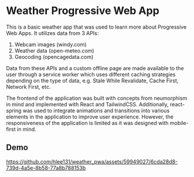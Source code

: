 # Weather Progressive Web App
This is a basic weather app that was used to learn more about Progressive Web Apps. It utilizes data from 3 APIs: 

1. Webcam images (windy.com)
2. Weather data (open-meteo.com)
3. Geocoding (opencagedata.com)

Data from these APIs and a custom offline page are made available to the user through a service worker which uses different 
caching strategies depending on the type of data, e.g. Stale While Revalidate, Cache First, Network First, etc. 

The frontend of the application was built with concepts from neumorphism in mind and implemented with React and TailwindCSS. Additionally, 
react-spring was used to integrate animations and transitions into various elements in the application to improve user experience. However, the
responsiveness of the application is limited as it was designed with mobile-first in mind.

## Demo

https://github.com/hlee131/weather_pwa/assets/59949027/6cda28d8-739d-4a5e-8b58-77a8b788153b

